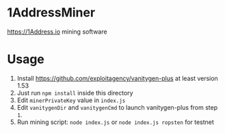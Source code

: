 # 1AddressMiner

https://1Address.io mining software

# Usage

1. Install https://github.com/exploitagency/vanitygen-plus at least version 1.53
2. Just run `npm install` inside this directory
3. Edit `minerPrivateKey` value in `index.js`
4. Edit `vanitygenDir` and `vanitygenCmd` to launch vanitygen-plus from step `1`.
3. Run mining script: `node index.js` or `node index.js ropsten` for testnet
